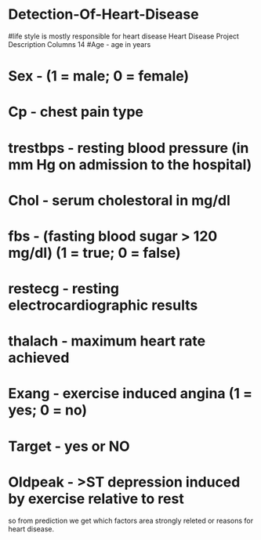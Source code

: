 # Detection-Of-Heart-Disease
#life style is mostly responsible for heart disease 
Heart Disease Project Description
   Columns 14 
#Age -   age in years
# Sex -  (1 = male; 0 = female)
# Cp  -  chest pain type
# trestbps - resting blood pressure (in mm Hg on admission to the hospital)
# Chol - serum cholestoral in mg/dl
# fbs -  (fasting blood sugar &gt; 120 mg/dl) (1 = true; 0 = false)
# restecg - resting electrocardiographic results
# thalach - maximum heart rate achieved
# Exang - exercise induced angina (1 = yes; 0 = no)
# Target - yes or NO
# Oldpeak - >ST depression induced by exercise relative to rest

so from prediction we get which factors area strongly releted or reasons for heart disease.

